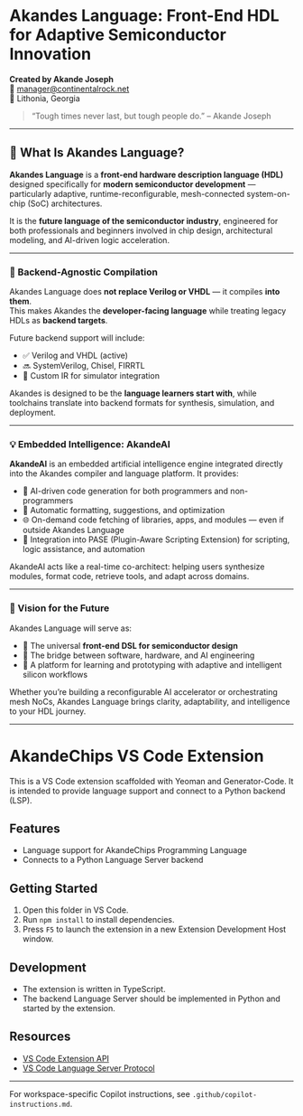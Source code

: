 # Akandes Language: Front-End HDL for Adaptive Semiconductor Innovation

**Created by Akande Joseph**  
📧 manager@continentalrock.net  
📍 Lithonia, Georgia  

> “Tough times never last, but tough people do.” – Akande Joseph

---

## 🧠 What Is Akandes Language?

**Akandes Language** is a **front-end hardware description language (HDL)** designed specifically for **modern semiconductor development** — particularly adaptive, runtime-reconfigurable, mesh-connected system-on-chip (SoC) architectures.

It is the **future language of the semiconductor industry**, engineered for both professionals and beginners involved in chip design, architectural modeling, and AI-driven logic acceleration.

---

### 🔁 Backend-Agnostic Compilation

Akandes Language does **not replace Verilog or VHDL** — it compiles **into them**.  
This makes Akandes the **developer-facing language** while treating legacy HDLs as **backend targets**.

Future backend support will include:
- ✅ Verilog and VHDL (active)
- 🔜 SystemVerilog, Chisel, FIRRTL
- 🔁 Custom IR for simulator integration

Akandes is designed to be the **language learners start with**, while toolchains translate into backend formats for synthesis, simulation, and deployment.

---

### 💡 Embedded Intelligence: AkandeAI

**AkandeAI** is an embedded artificial intelligence engine integrated directly into the Akandes compiler and language platform. It provides:

- 🧠 AI-driven code generation for both programmers and non-programmers
- 💅 Automatic formatting, suggestions, and optimization
- 🌐 On-demand code fetching of libraries, apps, and modules — even if outside Akandes Language
- 🔁 Integration into PASE (Plugin-Aware Scripting Extension) for scripting, logic assistance, and automation

AkandeAI acts like a real-time co-architect: helping users synthesize modules, format code, retrieve tools, and adapt across domains.

---

### 🧩 Vision for the Future

Akandes Language will serve as:
- 🚀 The universal **front-end DSL for semiconductor design**
- 🧵 The bridge between software, hardware, and AI engineering
- 🧠 A platform for learning and prototyping with adaptive and intelligent silicon workflows

Whether you’re building a reconfigurable AI accelerator or orchestrating mesh NoCs, Akandes Language brings clarity, adaptability, and intelligence to your HDL journey.

---

# AkandeChips VS Code Extension

This is a VS Code extension scaffolded with Yeoman and Generator-Code. It is intended to provide language support and connect to a Python backend (LSP).

## Features

- Language support for AkandeChips Programming Language
- Connects to a Python Language Server backend

## Getting Started

1. Open this folder in VS Code.
2. Run `npm install` to install dependencies.
3. Press `F5` to launch the extension in a new Extension Development Host window.

## Development

- The extension is written in TypeScript.
- The backend Language Server should be implemented in Python and started by the extension.

## Resources

- [VS Code Extension API](https://code.visualstudio.com/api)
- [VS Code Language Server Protocol](https://microsoft.github.io/language-server-protocol/)

---

For workspace-specific Copilot instructions, see `.github/copilot-instructions.md`.
